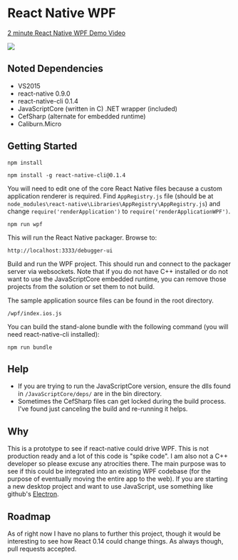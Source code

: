 # React Native WPF

[2 minute React Native WPF Demo Video](https://www.youtube.com/watch?v=9n5aJfY0ewY)

![](http://i.imgur.com/ZO9MGLu.png)

## Noted Dependencies

* VS2015
* react-native 0.9.0
* react-native-cli 0.1.4
* JavaScriptCore (written in C) .NET wrapper (included)
* CefSharp (alternate for embedded runtime)
* Caliburn.Micro

## Getting Started

```
npm install
```

```
npm install -g react-native-cli@0.1.4
```

You will need to edit one of the core React Native files because a custom application renderer is required.  Find `AppRegistry.js` file (should be at `node_modules\react-native\Libraries\AppRegistry\AppRegistry.js`) and change `require('renderApplication')` to `require('renderApplicationWPF')`.

```
npm run wpf
```

This will run the React Native packager.  Browse to:

```
http://localhost:3333/debugger-ui
```

Build and run the WPF project.  This should run and connect to the packager server via websockets.  Note that if you do not have C++ installed or do not want to use the JavaScriptCore embedded runtime, you can remove those projects from the solution or set them to not build.

The sample application source files can be found in the root directory.

```
/wpf/index.ios.js
```

You can build the stand-alone bundle with the following command (you will need react-native-cli installed):

```
npm run bundle
```

## Help

* If you are trying to run the JavaScriptCore version, ensure the dlls found in `/JavaScriptCore/deps/` are in the bin directory.
* Sometimes the CefSharp files can get locked during the build process.  I've found just canceling the build and re-running it helps.

## Why

This is a prototype to see if react-native could drive WPF.  This is not production ready and a lot of this code is "spike code".  I am also not a C++ developer so please excuse any atrocities there.  The main purpose was to see if this could be integrated into an existing WPF codebase (for the purpose of eventually moving the entire app to the web).  If you are starting a new desktop project and want to use JavaScript, use something like github's [Electron](http://electron.atom.io/).

## Roadmap

As of right now I have no plans to further this project, though it would be interesting to see how React 0.14 could change things.  As always though, pull requests accepted.
